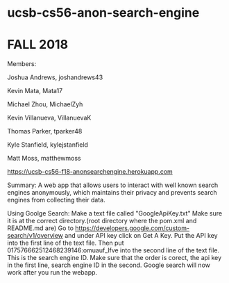 # ucsb-cs56-anon-search-engine

# FALL 2018


Members:

Joshua Andrews, joshandrews43 

Kevin Mata, Mata17

Michael Zhou, MichaelZyh

Kevin Villanueva, VillanuevaK

Thomas Parker, tparker48

Kyle Stanfield, kylejstanfield

Matt Moss, matthewmoss

https://ucsb-cs56-f18-anonsearchengine.herokuapp.com


Summary:
  A web app that allows users to interact with well known search engines anonymously, which maintains their privacy and prevents search engines from collecting their data.


Using Goolge Search:
Make a text file called "GoogleApiKey.txt" Make sure it is at the correct directory.(root directory where the pom.xml and README.md are)
Go to https://developers.google.com/custom-search/v1/overview and under API key click on Get A Key.
Put the API key into the first line of the text file.
Then put
017576662512468239146:omuauf_lfve
into the second line of the text file. This is the search engine ID.
Make sure that the order is corect, the api key in the first line, search engine ID in the second.
Google search will now work after you run the webapp. 